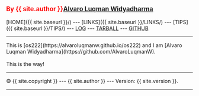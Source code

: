 ---
---
<span style="color:red; font-weight:bold; font-size:larger;">By {{ site.author }}[Alvaro Luqman Widyadharma](https://github.com/AlvaroLuqmanW)</span>
<br><br>
[HOME]({{ site.baseurl }}/) ---
[LINKS]({{ site.baseurl }}/LINKS/) ---
[TIPS]({{ site.baseurl }}/TIPS/) ---
[LOG](https://alvaroluqmanw.github.io/os222/TXT/mylog.txt) ---
[TARBALL](https://os.vlsm.org/Log/AlvaroLuqmanW.tar.bz2.txt) ---
[GITHUB](https://github.com/AlvaroLuqmanW)
<br>
<hr>
This is [os222](https://alvaroluqmanw.github.io/os222) and I am [Alvaro Luqman Widyadharma](https://github.com/AlvaroLuqmanW).
<br><br>
This is the way!
<br>
<hr>
&copy; {{ site.copyright }} --- {{ site.author }} --- Version: {{ site.version }}.
<hr>
<br>
